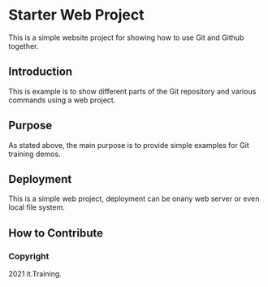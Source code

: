 # Starter Web Project

This is a simple website project for
showing how to use Git and Github together.

## Introduction

This is example is to show different parts of the Git repository and
various commands using a web project.

## Purpose

As stated above, the main purpose is to provide simple examples for Git training
demos.

## Deployment

This is a simple web project, deployment can be onany web server or
even local file system.

## How to Contribute


### Copyright

2021 it.Training.